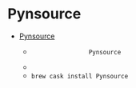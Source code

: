 # Pynsource
- [Pynsource](https://www.pynsource.com/)
  -  					Pynsource				
  - 
  - `brew cask install Pynsource`
